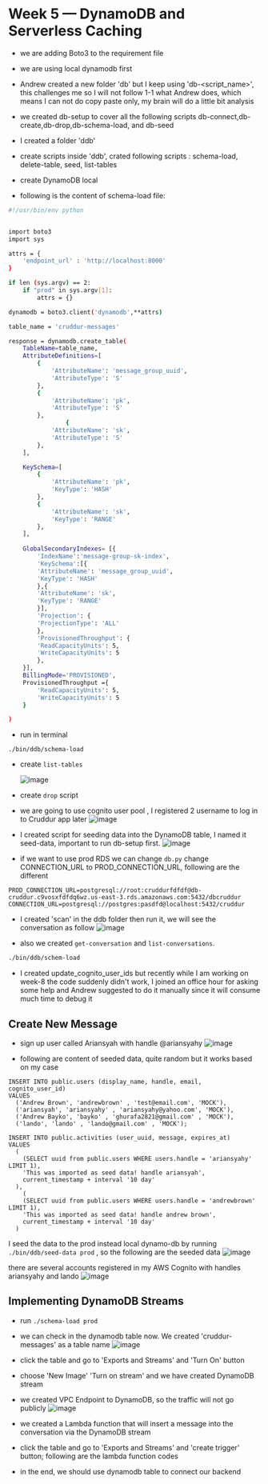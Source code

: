 # Week 5 — DynamoDB and Serverless Caching



- we are adding Boto3 to the requirement file

- we are using local dynamodb first
- Andrew created a new folder 'db' but I keep using 'db-<script_name>', this challenges me so I will not follow 1-1 what Andrew does, which means I can not do copy paste only, my brain will do a little bit analysis
- we created db-setup to cover all the following scripts db-connect,db-create,db-drop,db-schema-load, and db-seed

- I created a folder 'ddb' 
- create scripts inside 'ddb', crated following scripts : schema-load, delete-table, seed, list-tables

- create DynamoDB local
- following is the content of schema-load file:
  
```bash
#!/usr/bin/env python


import boto3
import sys

attrs = {
    'endpoint_url' : 'http://localhost:8000'
}

if len (sys.argv) == 2:
    if "prod" in sys.argv[1]:
        attrs = {}

dynamodb = boto3.client('dynamodb',**attrs)

table_name = 'cruddur-messages'

response = dynamodb.create_table(
    TableName=table_name,
    AttributeDefinitions=[
        {
            'AttributeName': 'message_group_uuid',
            'AttributeType': 'S'
        },        
        {
            'AttributeName': 'pk',
            'AttributeType': 'S'
        },
                {
            'AttributeName': 'sk',
            'AttributeType': 'S'
        },
    ],

    KeySchema=[
        {
            'AttributeName': 'pk',
            'KeyType': 'HASH'
        },
        {
            'AttributeName': 'sk',
            'KeyType': 'RANGE'
        },
    ],
    
    GlobalSecondaryIndexes= [{
        'IndexName':'message-group-sk-index',
        'KeySchema':[{
        'AttributeName': 'message_group_uuid',
        'KeyType': 'HASH'
        },{
        'AttributeName': 'sk',
        'KeyType': 'RANGE'
        }],
        'Projection': {
        'ProjectionType': 'ALL'
        },
        'ProvisionedThroughput': {
        'ReadCapacityUnits': 5,
        'WriteCapacityUnits': 5
        },
    }],
    BillingMode='PROVISIONED',
    ProvisionedThroughput ={
        'ReadCapacityUnits': 5,
        'WriteCapacityUnits': 5
    }

)
```
 

- run in terminal 
```
./bin/ddb/schema-load
```

- create `list-tables`

  ![image](https://github.com/ariansyahyutama/aws-bootcamp-cruddur-2023/assets/67248935/9827708d-88f5-4cb7-abed-c1b08cefae74)

- create `drop` script 


- we are going to use cognito user pool , I registered 2 username to log in to Cruddur app later
![image](https://github.com/ariansyahyutama/aws-bootcamp-cruddur-2023/assets/67248935/6b29f830-6a64-48d6-9bff-7b560db82a2f)

    
- I created script for seeding data into the DynamoDB table, I named it seed-data, important to run db-setup first.
![image](https://github.com/ariansyahyutama/aws-bootcamp-cruddur-2023/assets/67248935/fe3502b7-17ba-44ad-809d-81410dfe5c8f)


- if we want to use prod RDS we can change `db.py` change CONNECTION_URL to PROD_CONNECTION_URL, following are the different
```
PROD_CONNECTION_URL=postgresql://root:cruddurfdfdf@db-cruddur.c9vosxfdfdq6wz.us-east-3.rds.amazonaws.com:5432/dbcruddur
CONNECTION_URL=postgresql://postgres:pasdfd@localhost:5432/cruddur
```

- I created 'scan' in the ddb folder then run it, we will see the conversation as follow
![image](https://github.com/ariansyahyutama/aws-bootcamp-cruddur-2023/assets/67248935/42a9ce82-187a-4589-bcd6-3fd7854f5d45)

- also we created `get-conversation` and `list-conversations`.

```sh
./bin/ddb/schem-load
```

- I created update_cognito_user_ids but recently while I am working on week-8 the code suddenly didn't work, I joined an office hour for asking some help and Andrew suggested to do it manually since it will consume much time to debug it
      

## Create New Message
- sign up user called Ariansyah with handle @ariansyahy
  ![image](https://github.com/ariansyahyutama/aws-bootcamp-cruddur-2023/assets/67248935/d94ec5bd-d761-41e5-b9ce-5d19e339b796)

- following are content of seeded data, quite random but it works based on my case
```
INSERT INTO public.users (display_name, handle, email, cognito_user_id)
VALUES
  ('Andrew Brown', 'andrewbrown' , 'test@email.com', 'MOCK'),
  ('ariansyah', 'ariansyahy' , 'ariansyahy@yahoo.com', 'MOCK'),
  ('Andrew Bayko', 'bayko' , 'ghurafa2821@gmail.com' , 'MOCK'),
  ('lando', 'lando' , 'lando@gmail.com' , 'MOCK');

INSERT INTO public.activities (user_uuid, message, expires_at)
VALUES
  (
    (SELECT uuid from public.users WHERE users.handle = 'ariansyahy' LIMIT 1),
    'This was imported as seed data! handle ariansyah',
    current_timestamp + interval '10 day'
  ),
    (
    (SELECT uuid from public.users WHERE users.handle = 'andrewbrown' LIMIT 1),
    'This was imported as seed data! handle andrew brown',
    current_timestamp + interval '10 day'
  )
```

I seed the data to the prod instead local dynamo-db by running `./bin/ddb/seed-data prod` , so the following are the seeded data 
![image](https://github.com/ariansyahyutama/aws-bootcamp-cruddur-2023/assets/67248935/4c943710-abc1-4f52-b334-5520e03d98f7)

there are several accounts registered in my AWS Cognito with handles ariansyahy and lando
![image](https://github.com/ariansyahyutama/aws-bootcamp-cruddur-2023/assets/67248935/47522d72-8c2e-4cd1-ab9c-d921a30e9170)


## Implementing DynamoDB Streams
- run ```./schema-load prod``` 
- we can check in the dynamodb table now. We created 'cruddur-messages' as a table name
  ![image](https://github.com/ariansyahyutama/aws-bootcamp-cruddur-2023/assets/67248935/ae296890-1ff7-4eeb-a0ed-de25aad13bf0)

- click the table and go to 'Exports and Streams' and 'Turn On' button
- choose 'New Image' 'Turn on stream' and we have created DynamoDB stream
- we created VPC Endpoint to DynamoDB, so the traffic will not go publicly
  ![image](https://github.com/ariansyahyutama/aws-bootcamp-cruddur-2023/assets/67248935/f32a6c25-2c19-443c-9a32-a203e8b2aaf1)

- we created a Lambda function that will insert a message into the conversation via the DynamoDB stream
  
- click the table and go to 'Exports and Streams' and 'create trigger' button; following are the lambda function codes

- in the end, we should use dynamodb table to connect our backend







